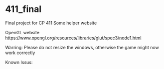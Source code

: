 # 411_final
Final project for CP 411
Some helper website

OpenGL website
https://www.opengl.org/resources/libraries/glut/spec3/node1.html

Warring:
Please do not resize the windows, otherwise the game might now work correctly 

Known Issus:

